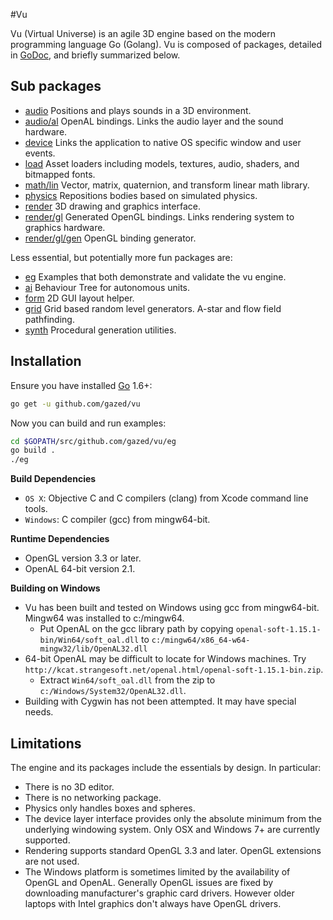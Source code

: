 <!-- Copyright © 2013-2016 Galvanized Logic Inc.                       -->
<!-- Use is governed by a BSD-style license found in the LICENSE file. -->

#Vu

Vu (Virtual Universe) is an agile 3D engine based on the modern programming
language Go (Golang). Vu is composed of packages, detailed in [GoDoc](http://godoc.org/github.com/gazed/vu),
and briefly summarized below.

Sub packages
--------

* [audio](http://godoc.org/github.com/gazed/vu/audio) Positions and plays sounds in a 3D environment.
* [audio/al](http://godoc.org/github.com/gazed/vu/audio/al) OpenAL bindings. Links the audio layer and the sound hardware.
* [device](http://godoc.org/github.com/gazed/vu/device)  Links the application to native OS specific window and user events.
* [load](http://godoc.org/github.com/gazed/vu/load) Asset loaders including models, textures, audio, shaders, and bitmapped fonts.
* [math/lin](http://godoc.org/github.com/gazed/vu/math/lin) Vector, matrix, quaternion, and transform linear math library.
* [physics](http://godoc.org/github.com/gazed/vu/physics) Repositions bodies based on simulated physics.
* [render](http://godoc.org/github.com/gazed/vu/render) 3D drawing and graphics interface.
* [render/gl](http://godoc.org/github.com/gazed/vu/render/gl) Generated OpenGL bindings. Links rendering system to graphics hardware.
* [render/gl/gen](http://godoc.org/github.com/gazed/vu/render/gl/gen)  OpenGL binding generator.

Less essential, but potentially more fun packages are:

* [eg](http://godoc.org/github.com/gazed/vu/eg) Examples that both demonstrate and validate the vu engine.
* [ai](http://godoc.org/github.com/gazed/vu/ai) Behaviour Tree for autonomous units.
* [form](http://godoc.org/github.com/gazed/vu/form) 2D GUI layout helper.
* [grid](http://godoc.org/github.com/gazed/vu/grid) Grid based random level generators. A-star and flow field pathfinding.
* [synth](http://godoc.org/github.com/gazed/vu/synth) Procedural generation utilities.

Installation
-----

Ensure you have installed [Go](http://golang.org) 1.6+:

```bash
go get -u github.com/gazed/vu
```

Now you can build and run examples:

```bash
cd $GOPATH/src/github.com/gazed/vu/eg
go build .
./eg
```

**Build Dependencies**

* ``OS X``: Objective C and C compilers (clang) from Xcode command line tools.
* ``Windows``: C compiler (gcc) from mingw64-bit.

**Runtime Dependencies**

* OpenGL version 3.3 or later.
* OpenAL 64-bit version 2.1.

**Building on Windows**

* Vu has been built and tested on Windows using gcc from mingw64-bit.
  Mingw64 was installed to c:/mingw64.
  * Put OpenAL on the gcc library path by copying
    ``openal-soft-1.15.1-bin/Win64/soft_oal.dll`` to
    ``c:/mingw64/x86_64-w64-mingw32/lib/OpenAL32.dll``
* 64-bit OpenAL may be difficult to locate for Windows machines.
  Try ``http://kcat.strangesoft.net/openal.html/openal-soft-1.15.1-bin.zip``.
  * Extract ``Win64/soft_oal.dll`` from the zip to ``c:/Windows/System32/OpenAL32.dll``.
* Building with Cygwin has not been attempted. It may have special needs.

Limitations
-----------

The engine and its packages include the essentials by design. In particular:

* There is no 3D editor.
* There is no networking package.
* Physics only handles boxes and spheres.
* The device layer interface provides only the absolute minimum from the underlying
  windowing system. Only OSX and Windows 7+ are currently supported.
* Rendering supports standard OpenGL 3.3 and later. OpenGL extensions are not used.
* The Windows platform is sometimes limited by the availability of OpenGL and OpenAL.
  Generally OpenGL issues are fixed by downloading manufacturer's graphic card drivers.
  However older laptops with Intel graphics don't always have OpenGL drivers.
